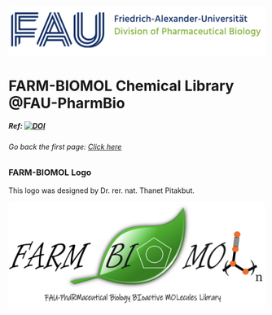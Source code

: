 ![](/logo/FAU-Pharmbio.png)

# FARM-BIOMOL Chemical Library @FAU-PharmBio


##### Ref: [![DOI](https://zenodo.org/badge/824564797.svg)](https://zenodo.org/doi/10.5281/zenodo.13380002)
###### *Go back the first page: [Click here](https://thanetpi.github.io/FARM-BIOMOL/)*


### FARM-BIOMOL Logo

This logo was designed by Dr. rer. nat. Thanet Pitakbut.

![](/logo/2024-Chemlib-logo-V2.png)
